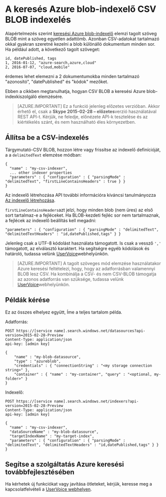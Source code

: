 <properties
pageTitle="A keresés Azure blob-indexelő CSV BLOB indexelés |} Microsoft Azure"
description="Megtudhatja, hogy miként index CSV BLOB az Azure-keresés"
services="search"
documentationCenter=""
authors="chaosrealm"
manager="pablocas"
editor="" />

<tags
ms.service="search"
ms.devlang="rest-api"
ms.workload="search" ms.topic="article"  
ms.tgt_pltfrm="na"
ms.date="07/12/2016"
ms.author="eugenesh" />

# <a name="indexing-csv-blobs-with-azure-search-blob-indexer"></a>A keresés Azure blob-indexelő CSV BLOB indexelés 

Alapértelmezés szerint [keresési Azure blob-indexelő](search-howto-indexing-azure-blob-storage.md) elemzi tagolt szöveg BLOB mint a szöveg egyetlen adattömb. Azonban CSV-adatokat tartalmazó okkal gyakran szeretné kezelni a blob különálló dokumentum minden sor. Ha például adott, a következő tagolt szöveget: 

    id, datePublished, tags
    1, 2016-01-12, "azure-search,azure,cloud" 
    2, 2016-07-07, "cloud,mobile" 

érdemes lehet elemezni a 2 dokumentumokba minden tartalmazó "azonosító", "datePublished" és "kódok" mezőket.

Ebben a cikkben megtanulhatja, hogyan CSV BLOB a keresési Azure blob-indexkiszolgáló elemzésére. 

> [AZURE.IMPORTANT] Ez a funkció jelenleg előzetes verzióban. Akkor érhető el, csak a **Skype 2015-02-28 – előzetes**verzió használatával REST API-t. Kérjük, ne feledje, előnézete API-k tesztelése és az kiértékelés szánt, és nem használható éles környezetben. 

## <a name="setting-up-csv-indexing"></a>Állítsa be a CSV-indexelés

Tárgymutató-CSV BLOB, hozzon létre vagy frissítse az indexelő definícióját, a a `delimitedText` elemzése módban:  

    {
      "name" : "my-csv-indexer",
      ... other indexer properties
      "parameters" : { "configuration" : { "parsingMode" : "delimitedText", "firstLineContainsHeaders" : true } }
    }

Az indexelő létrehozása API további információra kíváncsi tanulmányozza [Az indexelő létrehozása](search-api-indexers-2015-02-28-preview.md#create-indexer).

`firstLineContainsHeaders`azt jelzi, hogy minden blob (nem üres) az első sort tartalmaz-e a fejléceket.
Ha BLOB-kezdeti fejléc sor nem tartalmaznak, a fejlécek az indexelő beállítás kell megadni: 

    "parameters" : { "configuration" : { "parsingMode" : "delimitedText", "delimitedTextHeaders" : "id,datePublished,tags" } } 

Jelenleg csak a UTF-8 kódolást használata támogatott. Is csak a vessző `','` támogatott, az elválasztó karaktert. Ha segítségre egyéb kódolások és határoló, tudassa velünk [UserVoice](https://feedback.azure.com/forums/263029-azure-search)webhelyünkön.

> [AZURE.IMPORTANT] A tagolt szöveges mód elemzése használatakor Azure keresési feltételezi, hogy, hogy az adatforrásban valamennyi BLOB lesz CSV. Ha kombinálja a CSV- és nem CSV-BLOB támogatja az azonos adatforrás van szüksége, tudassa velünk [UserVoice](https://feedback.azure.com/forums/263029-azure-search)webhelyünkön.

## <a name="request-examples"></a>Példák kérése

Ez az összes elhelyez együtt, Íme a teljes tartalom példa. 

Adatforrás: 

    POST https://[service name].search.windows.net/datasources?api-version=2015-02-28-Preview
    Content-Type: application/json
    api-key: [admin key]

    {
        "name" : "my-blob-datasource",
        "type" : "azureblob",
        "credentials" : { "connectionString" : "<my storage connection string>" },
        "container" : { "name" : "my-container", "query" : "<optional, my-folder>" }
    }   

Indexelő:

    POST https://[service name].search.windows.net/indexers?api-version=2015-02-28-Preview
    Content-Type: application/json
    api-key: [admin key]

    {
      "name" : "my-csv-indexer",
      "dataSourceName" : "my-blob-datasource",
      "targetIndexName" : "my-target-index",
      "parameters" : { "configuration" : { "parsingMode" : "delimitedText", "delimitedTextHeaders" : "id,datePublished,tags" } }
    }

## <a name="help-us-make-azure-search-better"></a>Segítse a szolgáltatás Azure keresési továbbfejlesztésében

Ha kérhetek új funkciókat vagy javítása ötleteket, kérjük, keresse meg a kapcsolatfelvételi a [UserVoice webhelyen](https://feedback.azure.com/forums/263029-azure-search/).